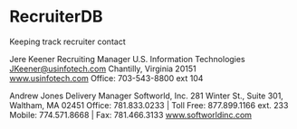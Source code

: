 # RecruiterDB
Keeping track recruiter contact



Jere Keener
Recruiting Manager 
U.S. Information Technologies  
JKeener@usinfotech.com
Chantilly, Virginia 20151  
www.usinfotech.com 
Office: 703-543-8800 ext 104 


Andrew Jones
Delivery Manager
Softworld, Inc.
281 Winter St., Suite 301, Waltham, MA 02451
Office: 781.833.0233 | Toll Free: 877.899.1166 ext. 233
Mobile: 774.571.8668 | Fax: 781.466.3133
www.softworldinc.com
